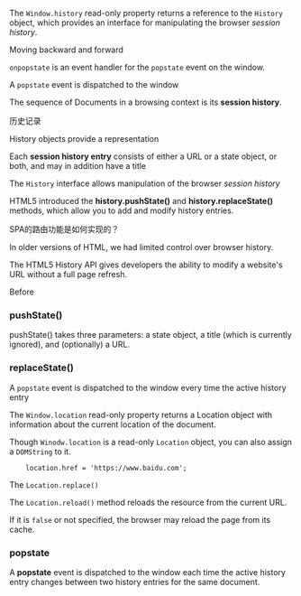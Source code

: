 The `Window.history` read-only property returns a reference to the `History` object, which provides an interface for manipulating the browser *session history*.

Moving backward and forward 

`onpopstate` is an event handler for the `popstate` event on the window.

A `popstate` event is dispatched to the window 

The sequence of Documents in a browsing context is its **session history**.

历史记录

History objects provide a representation 

Each **session history entry** consists of either a URL or a state object, or both, and may in addition have a title

The `History` interface allows manipulation of the browser *session history*

HTML5 introduced the **history.pushState()** and **history.replaceState()** methods, which allow you to add and modify history entries.

SPA的路由功能是如何实现的？

In older versions of HTML, we had limited control over browser history.

The HTML5 History API gives developers the ability to modify a website's URL without a full page refresh.

Before

### pushState()

pushState() takes three parameters: a state object, a title (which is currently ignored), and (optionally) a URL.

### replaceState()

A `popstate` event is dispatched to the window every time the active history entry 

The `Window.location` read-only property returns a Location object with information about the current location of the document.

Though `Winodw.location` is a read-only `Location` object, you can also assign a `DOMString` to it.

        location.href = 'https://www.baidu.com';
        
The `Location.replace()` 

The `Location.reload()` method reloads the resource from the current URL.

If it is `false` or not specified, the browser may reload the page from its cache.

### popstate

A **popstate** event is dispatched to the window each time the active history entry changes between two history entries for the same document.



